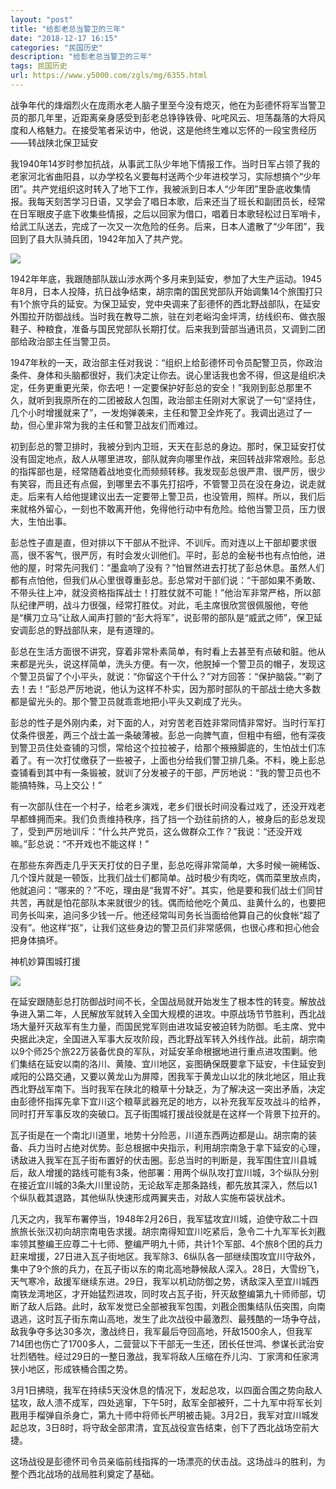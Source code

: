 ```yaml
---
layout: "post"
title: "给彭老总当警卫的三年"
date: "2018-12-17 16:15"
categories: "民国历史"
description: "给彭老总当警卫的三年"
tags: 民国历史
url: https://www.y5000.com/zgls/mg/6355.html
---
```






战争年代的烽烟烈火在庞雨水老人脑子里至今没有熄灭，他在为彭德怀将军当警卫员的那几年里，近距离亲身感受到彭老总铮铮铁骨、叱咤风云、坦荡磊落的大将风度和人格魅力。在接受笔者采访中，他说，这是他终生难以忘怀的一段宝贵经历——转战陕北保卫延安

我1940年14岁时参加抗战，从事武工队少年地下情报工作。当时日军占领了我的老家河北省曲阳县，以办学校名义要每村送两个少年进校学习，实际想搞个“少年团”。共产党组织这时转入了地下工作，我被派到日本人“少年团”里卧底收集情报。我每天刻苦学习日语，又学会了唱日本歌，后来还当了班长和副团员长，经常在日军眼皮子底下收集些情报，之后以回家为借口，唱着日本歌轻松过日军哨卡，给武工队送去，完成了一次又一次危险的任务。后来，日本人遣散了“少年团”，我回到了县大队骑兵团，1942年加入了共产党。

![](https://img.y5000.com/uploads/allimg/161201/1K14QV6-0.jpg)

1942年年底，我跟随部队跋山涉水两个多月来到延安，参加了大生产运动。1945年8月，日本人投降，抗日战争结束，胡宗南的国民党部队开始调集14个旅围打只有1个旅守兵的延安。为保卫延安，党中央调来了彭德怀的西北野战部队，在延安外围拉开防御战线。当时我在教导二旅，驻在刘老峪沟金坪湾，纺线织布、做衣服鞋子、种粮食，准备与国民党部队长期打仗。后来我到营部当通讯员，又调到二团部给政治部主任当警卫员。

1947年秋的一天，政治部主任对我说：“组织上给彭德怀司令员配警卫员，你政治条件、身体和头脑都很好，我们决定让你去。说心里话我也舍不得，但这是组织决定，任务更重更光荣，你去吧！一定要保护好彭总的安全！”我刚到彭总那里不久，就听到我原所在的二团被敌人包围，政治部主任刚对大家说了一句“坚持住，几个小时增援就来了”，一发炮弹袭来，主任和警卫全炸死了。我调出逃过了一劫，但心里非常为我的主任和警卫战友们而难过。

初到彭总的警卫排时，我被分到内卫班，天天在彭总的身边。那时，保卫延安打仗没有固定地点，敌人从哪里进攻，部队就奔向哪里作战，来回转战非常艰险。彭总的指挥部也是，经常随着战地变化而频频转移。我发现彭总很严肃、很严厉，很少有笑容，而且还有点倔，到哪里去不事先打招呼，不管警卫员在没在身边，说走就走。后来有人给他提建议出去一定要带上警卫员，也没管用，照样。所以，我们后来就格外留心，一刻也不敢离开他，免得他行动中有危险。给他当警卫员，压力很大，生怕出事。

彭总性子直是直，但对排以下干部从不批评、不训斥。而对连以上干部却要求很高，很不客气，很严厉，有时会发火训他们。平时，彭总的金秘书也有点怕他，进他的屋，时常先问我们：“墨盒响了没有？”怕冒然进去打扰了彭总休息。虽然人们都有点怕他，但我们从心里很尊重彭总。彭总常对干部们说：“干部如果不勇敢、不带头往上冲，就没资格指挥战士！打胜仗就不可能！”他治军非常严格，所以部队纪律严明，战斗力很强，经常打胜仗。对此，毛主席很欣赏很佩服他，夸他是“横刀立马”让敌人闻声打颤的“彭大将军”，说彭带的部队是“威武之师”，保卫延安调彭总的野战部队来，是有道理的。

彭总在生活方面很不讲究，穿着非常朴素简单，有时看上去甚至有点破和脏。他从来都是光头，说这样简单，洗头方便。有一次，他脱掉一个警卫员的帽子，发现这个警卫员留了个小平头，就说：“你留这个干什么？”对方回答：“保护脑袋。”“剃了去！去！”彭总严厉地说，他认为这样不朴实，因为那时部队的干部战士绝大多数都是留光头的。那个警卫员就乖乖地把小平头又剃成了光头。

彭总的性子是外刚内柔，对下面的人，对穷苦老百姓非常同情非常好。当时行军打仗条件很差，两三个战士盖一条破薄被。彭总一向脾气直，但粗中有细，他有深夜到警卫员住处查铺的习惯，常给这个拉拉被子，给那个掖掖脚底的，生怕战士们冻着了。有一次打仗缴获了一些被子，上面也分给我们警卫排几条。不料，晚上彭总查铺看到其中有一条锻被，就训了分发被子的干部，严厉地说：“我的警卫员也不能搞特殊，马上交公！”

有一次部队住在一个村子，给老乡演戏，老乡们很长时间没看过戏了，还没开戏老早都蜂拥而来。我们负责维持秩序，挡了挡一个劲往前挤的人，被身后的彭总发现了，受到严厉地训斥：“什么共产党员，这么做群众工作？”我说：“还没开戏嘛。”彭总说：“不开戏也不能这样！”

在那些东奔西走几乎天天打仗的日子里，彭总吃得非常简单，大多时候一碗稀饭、几个馍片就是一顿饭，比我们战士们都简单。战时极少有肉吃，偶而菜里放点肉，他就追问：“哪来的？”不吃，理由是“我胃不好”。其实，他是要和我们战士们同甘共苦，再就是怕花部队本来就很少的钱。偶而给他吃个黄瓜、韭黄什么的，也要把司务长叫来，追问多少钱一斤。他还经常叫司务长当面给他算自己的伙食帐“超了没有”。他这样“抠”，让我们这些身边的警卫员们非常感佩，也很心疼和担心他会把身体搞坏。

神机妙算围城打援

![](https://img.y5000.com/uploads/allimg/161201/1K14R549-1.jpg)

在延安跟随彭总打防御战时间不长，全国战局就开始发生了根本性的转变。解放战争进入第二年，人民解放军就转入全国大规模的进攻。中原战场节节胜利，西北战场大量歼灭敌军有生力量，而国民党军则由进攻延安被迫转为防御。毛主席、党中央据此决定，全国进入军事大反攻阶段，西北野战军转入外线作战。此前，胡宗南以9个师25个旅22万装备优良的军队，对延安革命根据地进行重点进攻围剿。他们集结在延安以南的洛川、黄陵、宜川地区，妄图确保既要拿下延安，卡住延安到咸阳的公路交通，又要以黄龙山为屏障，困我军于黄龙山以北的陕北地区，阻止我西北野战军南下。当时我军在陕北的粮草十分缺乏，为了解决这一突出矛盾，决定由彭德怀指挥先拿下宜川这个粮草武器充足的地方，以补充我军反攻战斗的给养，同时打开军事反攻的突破口。瓦子街围城打援战役就是在这样一个背景下拉开的。

瓦子街是在一个南北川道里，地势十分险恶，川道东西两边都是山。胡宗南的装备、兵力当时占绝对优势。彭总根据中央指示，利用胡宗南急于拿下延安的心理，诱敌进入我军在瓦子街布置好的伏击圈。彭总当时的判断是，我军围住宜川县城后，敌人增援的路线可能有3条，他部署：用两个纵队攻打宜川城，3个纵队分别在接近宜川城的3条大川里设防，无论敌军走那条路线，都先放其深入，然后以1个纵队截其退路，其他纵队快速形成两翼夹击，对敌人实施布袋状战术。

几天之内，我军布署停当，1948年2月26日，我军猛攻宜川城，迫使守敌二十四旅旅长张汉初向胡宗南电告求援。胡宗南得知宜川吃紧后，急令二十九军军长刘戡率领其整编王应尊二十七师、整编严明九十师，共计1个军部、4个旅8个团的兵力赶来增援，27日进入瓦子街地区。我军除3、6纵队各一部继续围攻宜川守敌外，集中了9个旅的兵力，在瓦子街以东的南北高地静候敌人深入。28日，大雪纷飞，天气寒冷，敌援军继续东进。29日，我军以机动防御之势，诱敌深入至宜川城西南铁龙湾地区，才开始猛烈进攻，同时攻占瓦子街，歼灭敌整编第九十师师部，切断了敌人后路。此时，敌军发觉已全部被我军包围，刘戡企图集结队伍突围，向南退逃，这时瓦子街东南山高地，发生了此次战役中最激烈、最残酷的一场争夺战，敌我争夺多达30多次，激战终日，我军最后夺回高地，歼敌1500余人，但我军714团也伤亡了1700多人，二营营以下干部无一生还，团长任世鸿、参谋长武治安壮烈牺牲。经过29日的一整日激战，我军将敌人压缩在乔儿沟、丁家湾和任家湾狭小地区，形成铁桶合围之势。

3月1日拂晓，我军在持续5天没休息的情况下，发起总攻，以四面合围之势向敌人猛攻，敌人溃不成军，四处逃窜，下午5时，敌军全部被歼，二十九军中将军长刘戡用手榴弹自杀身亡，第九十师中将师长严明被击毙。3月2日，我军对宜川城发起总攻，3日8时，将守敌全部肃清，宜瓦战役宣告结束，创下了西北战场空前大捷。

这场战役是彭德怀司令员亲临前线指挥的一场漂亮的伏击战。这场战斗的胜利，为整个西北战场的战局胜利奠定了基础。
